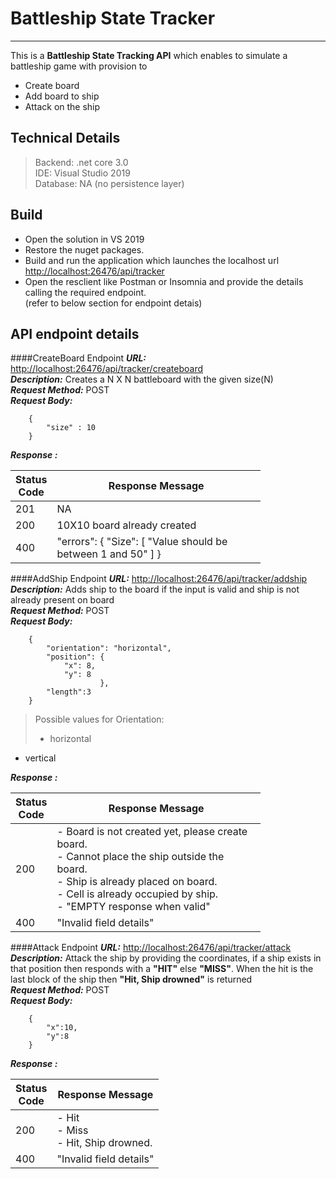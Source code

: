 # Battleship State Tracker 
---

This is a <strong> Battleship State Tracking API</strong> which enables to simulate a battleship game with provision to <br>

- Create board<br>
- Add board to ship<br>
- Attack on the ship


## Technical Details

> Backend: .net core 3.0 <br>
> IDE: Visual Studio 2019 <br>
> Database: NA (no persistence layer)


## Build

- Open the solution in VS 2019
- Restore the nuget packages.
- Build and run the application which launches the localhost url<br>
 <a href="http://localhost:26476/api/tracker"> http://localhost:26476/api/tracker</a>
- Open the resclient like Postman or Insomnia and provide the details calling the required endpoint. <br>(refer to below section for endpoint detais)

## API endpoint details

####CreateBoard Endpoint
***URL:*** <a href="http://localhost:26476/api/tracker/createboard">http://localhost:26476/api/tracker/createboard</a><br>
***Description:*** Creates a N X N battleboard with the given size(N) <br> 
***Request Method:*** POST <br>
***Request Body:*** <br>

		{
			"size" : 10
		}

***Response :***

<table style="width: 400px;">
    <thead>
        <tr>
	<th style="width: 35px;">Status Code</td></th>
        <th>Response Message</td></th>
        </tr>
    </thead>
    <tbody>
        <tr>
	        <td>201</td>
	        <td >NA</td>
        </tr>
         <tr>
	        <td>200</td>
	        <td >10X10 board already created</td>
        </tr>
        <tr>
	        <td>400</td>
	        <td >"errors": {
        "Size": [
            "Value should be between 1 and 50"
        ]
    }</td>
    </tbody>
</table>


####AddShip Endpoint
***URL:*** <a href="http://localhost:26476/api/tracker/addship">http://localhost:26476/api/tracker/addship</a><br>
***Description:*** Adds ship to the board if the input is valid and ship is not already present on board <br> 
***Request Method:*** POST <br>
***Request Body:*** <br>

		{
			"orientation": "horizontal",
			"position": {
				"x": 8,
				"y": 8
						},
			"length":3
		}

>Possible values for Orientation:<br>
>
>- horizontal<br>
- vertical<br>


***Response :***

<table style="width: 400px;">
    <thead>
        <tr>
	<th style="width: 35px;">Status Code</td></th>
        <th>Response Message</td></th>
        </tr>
    </thead>
    <tbody>
        <tr>
	        <td>200</td>
	        <td > - Board is not created yet, please create board.<br>
				  - Cannot place the ship outside the board.<br>
				  - Ship is already placed on board.<br>
				  - Cell is already occupied by ship.<br>
				  - "EMPTY response when valid"</td>
        </tr>
        <tr>
	        <td>400</td>
	        <td >"Invalid field details"</td>
    </tbody>
</table>



####Attack Endpoint
***URL:*** <a href="http://localhost:26476/api/tracker/attack">http://localhost:26476/api/tracker/attack</a><br>
***Description:*** Attack the ship by providing the coordinates, if a ship exists in that position then responds with a <strong>"HIT"</strong> else <strong>"MISS"</strong>. When the hit is the last block of the ship then <strong>"Hit, Ship drowned"</strong> is returned<br> 
***Request Method:*** POST <br>
***Request Body:*** <br>

		{
			"x":10,
			"y":8
		}


***Response :***

<table style="width: 400px;">
     <thead>
        <tr>
	<th style="width: 35px;">Status Code</td></th>
        <th>Response Message</td></th>
        </tr>
    </thead>
    </thead>
    <tbody>
        <tr>
	        <td>200</td>
	        <td > - Hit<br>
				  - Miss<br>
				  - Hit, Ship drowned.<br>
				  </td>
        </tr>
        <tr>
	        <td>400</td>
	        <td >"Invalid field details"</td>
    </tbody>
</table>
